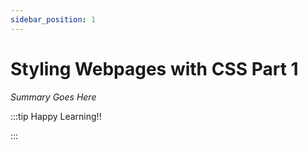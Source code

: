 ```yaml
---
sidebar_position: 1
---
```


# Styling Webpages with CSS Part 1

_Summary Goes Here_

:::tip Happy Learning!!

<QuestButton text="Go To Quest" link="https://app.stackup.dev/quest_page/styling-webpages-with-css-part-1" />

:::
